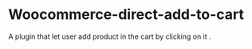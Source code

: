 # Woocommerce-direct-add-to-cart
A plugin that let user add product in the cart by clicking on it .
